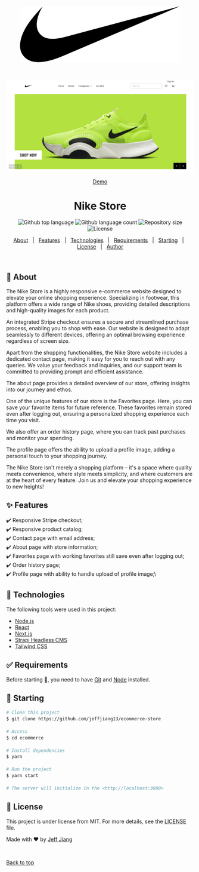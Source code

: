 <br />
<br />

<div align="center" id="top">
  <img src="client/public/logo.svg" alt="Ecommerce-store" />

  &#xa0;

  <img src="client/public/portfolio6.png" alt="Ecommerce-store" />

  <a href="https://jj-ecommerce-store.vercel.app/">Demo</a>
</div>

<h1 align="center">Nike Store</h1>

<p align="center">
  <img alt="Github top language" src="https://img.shields.io/github/languages/top/jeffjiang13/ecommerce-store?color=56BEB8">

  <img alt="Github language count" src="https://img.shields.io/github/languages/count/jeffjiang13/ecommerce-store?color=56BEB8">

  <img alt="Repository size" src="https://img.shields.io/github/repo-size/jeffjiang13/ecommerce-store?color=56BEB8">

  <img alt="License" src="https://img.shields.io/github/license/jeffjiang13/ecommerce-store?color=56BEB8">
</p>

<p align="center">
  <a href="#dart-about">About</a> &#xa0; | &#xa0;
  <a href="#sparkles-features">Features</a> &#xa0; | &#xa0;
  <a href="#rocket-technologies">Technologies</a> &#xa0; | &#xa0;
  <a href="#white_check_mark-requirements">Requirements</a> &#xa0; | &#xa0;
  <a href="#checkered_flag-starting">Starting</a> &#xa0; | &#xa0;
  <a href="#memo-license">License</a> &#xa0; | &#xa0;
  <a href="https://github.com/jeffjiang13" target="_blank">Author</a>
</p>

<br>

## :dart: About ##

The Nike Store is a highly responsive e-commerce website designed to elevate your online shopping experience. Specializing in footwear, this platform offers a wide range of Nike shoes, providing detailed descriptions and high-quality images for each product.

An integrated Stripe checkout ensures a secure and streamlined purchase process, enabling you to shop with ease. Our website is designed to adapt seamlessly to different devices, offering an optimal browsing experience regardless of screen size.

Apart from the shopping functionalities, the Nike Store website includes a dedicated contact page, making it easy for you to reach out with any queries. We value your feedback and inquiries, and our support team is committed to providing prompt and efficient assistance.

The about page provides a detailed overview of our store, offering insights into our journey and ethos.

One of the unique features of our store is the Favorites page. Here, you can save your favorite items for future reference. These favorites remain stored even after logging out, ensuring a personalized shopping experience each time you visit.

We also offer an order history page, where you can track past purchases and monitor your spending.

The profile page offers the ability to upload a profile image, adding a personal touch to your shopping journey.

The Nike Store isn't merely a shopping platform – it's a space where quality meets convenience, where style meets simplicity, and where customers are at the heart of every feature. Join us and elevate your shopping experience to new heights!

## :sparkles: Features ##
:heavy_check_mark: Responsive Stripe checkout;\
:heavy_check_mark: Responsive product catalog;\
:heavy_check_mark: Contact page with email address;\
:heavy_check_mark: About page with store information;\
:heavy_check_mark: Favorites page with working favorites still save even after logging out;\
:heavy_check_mark: Order history page;\
:heavy_check_mark: Profile page with ability to handle upload of profile image;\

## :rocket: Technologies ##

The following tools were used in this project:

- [Node.js](https://nodejs.org/en/)
- [React](https://reactjs.org/)
- [Next.js](https://nextjs.org/)
- [Strapi Headless CMS](https://strapi.io/)
- [Tailwind CSS](https://tailwindcss.com/)

## :white_check_mark: Requirements ##

Before starting :checkered_flag:, you need to have [Git](https://git-scm.com) and [Node](https://nodejs.org/en/) installed.

## :checkered_flag: Starting ##

```bash
# Clone this project
$ git clone https://github.com/jeffjiang13/ecommerce-store

# Access
$ cd ecommerce

# Install dependencies
$ yarn

# Run the project
$ yarn start

# The server will initialize in the <http://localhost:3000>

```

## :memo: License ##

This project is under license from MIT. For more details, see the [LICENSE](LICENSE.md) file.


Made with :heart: by <a href="https://github.com/jeffjiang13" target="_blank">Jeff Jiang</a>

&#xa0;

<a href="#top">Back to top</a>
<!--  -->
